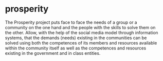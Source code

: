 # prosperity
The Prosperity project puts face to face the needs of a group or a community on the one hand and the people with the skills to solve them on the other.
Allow, with the help of the social media model through information systems, that the demands (needs) existing in the communities can be solved using both the competences of its members and resources available within the community itself as well as the competences and resources existing in the government and in class entities.
